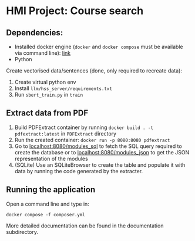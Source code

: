 HMI Project: Course search
=======

Dependencies:
--
- Installed docker engine (`docker` and `docker compose` must be available via command line): [link](https://docs.docker.com/engine/install/)
- Python

Create vectorised data/sentences (done, only required to recreate data):

1. Create virtual python env
2. Install `llm/hss_server/requirements.txt`
3. Run `sbert_train.py` in `train`

Extract data from PDF
---

1. Build PDFExtract container by running
`docker build . -t pdfextract:latest` in `PDFExtract` directory
2. Run the created container: `docker run -p 8080:8080 pdfextract`
3. Go to [localhost:8080/modules_sql](http://localhost:8080/modules_sql]) to fetch the SQL query required to create the database or to [localhost:8080/modules_json](http://localhost:8080/modules_json]) to get the JSON representation of the modules
4. (SQLite) Use an SQLiteBrowser to create the table and populate it with data by running the code generated by the extracter.


Running the application
--

Open a command line and type in:

`docker compose -f composer.yml`


More detailed documentation can be found in the documentation subdirectory.
